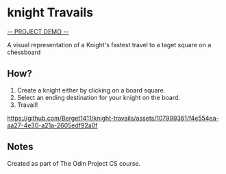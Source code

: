 # knight Travails
[-- PROJECT DEMO --](https://berget1411.github.io/knight-travails/)

A visual representation of a Knight's fastest travel to a taget square on a chessboard

## How?
1. Create a knight either by clicking on a board square.
2. Select an ending destination for your knight on the board.
3. Travail!

https://github.com/Berget1411/knight-travails/assets/107999361/f4e554ea-aa27-4e30-a21a-2605edf92a0f

## Notes
Created as part of The Odin Project CS course.


